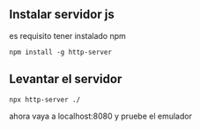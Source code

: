 ## Instalar servidor js

es requisito tener instalado npm
```
npm install -g http-server
```

## Levantar el servidor
```
npx http-server ./
```
ahora vaya a localhost:8080 y pruebe el emulador